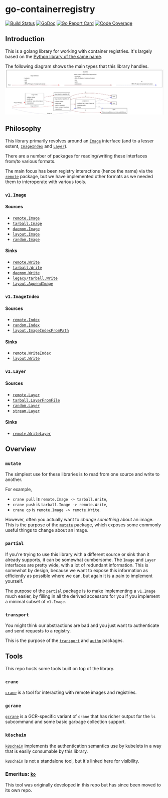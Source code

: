 # go-containerregistry

[![Build Status](https://travis-ci.org/google/go-containerregistry.svg?branch=master)](https://travis-ci.org/google/go-containerregistry)
[![GoDoc](https://godoc.org/github.com/google/go-containerregistry?status.svg)](https://godoc.org/github.com/google/go-containerregistry)
[![Go Report Card](https://goreportcard.com/badge/google/go-containerregistry)](https://goreportcard.com/report/google/go-containerregistry)
[![Code Coverage](https://codecov.io/gh/google/go-containerregistry/branch/master/graph/badge.svg)](https://codecov.io/gh/google/go-containerregistry)

## Introduction

This is a golang library for working with container registries. It's largely
based on the
[Python library of the same name](https://github.com/google/containerregistry).

The following diagram shows the main types that this library handles.
![OCI image representation](images/ociimage.jpeg)

## Philosophy

This library primarily revolves around an
[`Image`](https://godoc.org/github.com/google/go-containerregistry/pkg/v1#Image)
interface (and to a lesser extent,
[`ImageIndex`](https://godoc.org/github.com/google/go-containerregistry/pkg/v1#ImageIndex)
and
[`Layer`](https://godoc.org/github.com/google/go-containerregistry/pkg/v1#Layer)).

There are a number of packages for reading/writing these interfaces from/to
various formats.

The main focus has been registry interactions (hence the name) via the
[`remote`](pkg/v1/remote) package, but we have implemented other formats as we
needed them to interoperate with various tools.

### `v1.Image`

#### Sources

- [`remote.Image`](https://godoc.org/github.com/google/go-containerregistry/pkg/v1/remote#Image)
- [`tarball.Image`](https://godoc.org/github.com/google/go-containerregistry/pkg/v1/tarball#Image)
- [`daemon.Image`](https://godoc.org/github.com/google/go-containerregistry/pkg/v1/daemon#Image)
- [`layout.Image`](https://godoc.org/github.com/google/go-containerregistry/pkg/v1/layout#Path.Image)
- [`random.Image`](https://godoc.org/github.com/google/go-containerregistry/pkg/v1/random#Image)

#### Sinks

- [`remote.Write`](https://godoc.org/github.com/google/go-containerregistry/pkg/v1/remote#Write)
- [`tarball.Write`](https://godoc.org/github.com/google/go-containerregistry/pkg/v1/tarball#Write)
- [`daemon.Write`](https://godoc.org/github.com/google/go-containerregistry/pkg/v1/daemon#Write)
- [`legacy/tarball.Write`](https://godoc.org/github.com/google/go-containerregistry/pkg/legacy/tarball#Write)
- [`layout.AppendImage`](https://godoc.org/github.com/google/go-containerregistry/pkg/v1/layout#Path.AppendImage)

### `v1.ImageIndex`

#### Sources

- [`remote.Index`](https://godoc.org/github.com/google/go-containerregistry/pkg/v1/remote#Index)
- [`random.Index`](https://godoc.org/github.com/google/go-containerregistry/pkg/v1/random#Index)
- [`layout.ImageIndexFromPath`](https://godoc.org/github.com/google/go-containerregistry/pkg/v1/layout#ImageIndexFromPath)

#### Sinks

- [`remote.WriteIndex`](https://godoc.org/github.com/google/go-containerregistry/pkg/v1/remote#WriteIndex)
- [`layout.Write`](https://godoc.org/github.com/google/go-containerregistry/pkg/v1/layout#Write)

### `v1.Layer`

#### Sources

- [`remote.Layer`](https://godoc.org/github.com/google/go-containerregistry/pkg/v1/remote#Layer)
- [`tarball.LayerFromFile`](https://godoc.org/github.com/google/go-containerregistry/pkg/v1/tarball#LayerFromFile)
- [`random.Layer`](https://godoc.org/github.com/google/go-containerregistry/pkg/v1/random#Layer)
- [`stream.Layer`](https://godoc.org/github.com/google/go-containerregistry/pkg/v1/stream#Layer)

#### Sinks

- [`remote.WriteLayer`](https://godoc.org/github.com/google/go-containerregistry/pkg/v1/remote#WriteLayer)

## Overview

### `mutate`

The simplest use for these libraries is to read from one source and write to
another.

For example,

- `crane pull` is `remote.Image -> tarball.Write`,
- `crane push` is `tarball.Image -> remote.Write`,
- `crane cp` is `remote.Image -> remote.Write`.

However, often you actually want to _change something_ about an image. This is
the purpose of the [`mutate`](pkg/v1/mutate) package, which exposes some
commonly useful things to change about an image.

### `partial`

If you're trying to use this library with a different source or sink than it
already supports, it can be somewhat cumbersome. The `Image` and `Layer`
interfaces are pretty wide, with a lot of redundant information. This is
somewhat by design, because we want to expose this information as efficiently as
possible where we can, but again it is a pain to implement yourself.

The purpose of the [`partial`](pkg/v1/partial) package is to make implementing a
`v1.Image` much easier, by filling in all the derived accessors for you if you
implement a minimal subset of `v1.Image`.

### `transport`

You might think our abstractions are bad and you just want to authenticate and
send requests to a registry.

This is the purpose of the [`transport`](pkg/v1/remote/transport) and
[`authn`](pkg/authn) packages.

## Tools

This repo hosts some tools built on top of the library.

### `crane`

[`crane`](cmd/crane/README.md) is a tool for interacting with remote images and
registries.

### `gcrane`

[`gcrane`](cmd/gcrane/README.md) is a GCR-specific variant of `crane` that has
richer output for the `ls` subcommand and some basic garbage collection support.

### `k8schain`

[`k8schain`](pkg/authn/k8schain/README.md) implements the authentication
semantics use by kubelets in a way that is easily consumable by this library.

`k8schain` is not a standalone tool, but it's linked here for visibility.

### Emeritus: [`ko`](https://github.com/google/ko)

This tool was originally developed in this repo but has since been moved to its
own repo.
